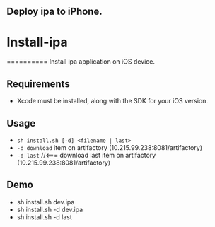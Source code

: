 ## Deploy ipa to iPhone.

# Install-ipa
==========
Install ipa application on iOS device.

## Requirements

* Xcode must be installed, along with the SDK for your iOS version.

## Usage

* `sh install.sh [-d] <filename | last>`
* `-d download` item on artifactory  (10.215.99.238:8081/artifactory)
* `-d last` //<=== download last item on artifactory (10.215.99.238:8081/artifactory)

## Demo

* sh install.sh dev.ipa
* sh install.sh -d dev.ipa
* sh install.sh -d last
